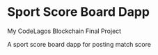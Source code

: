 # Sport Score Board Dapp

My CodeLagos Blockchain Final Project

A sport score board dapp for posting match score